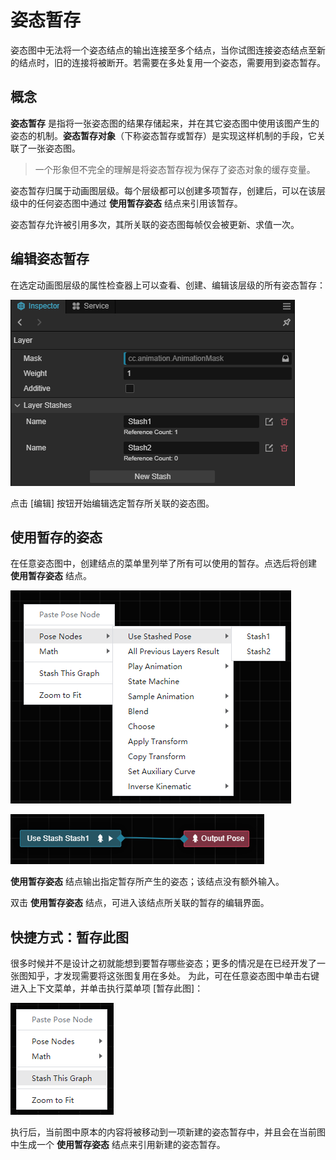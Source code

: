 
# 姿态暂存

姿态图中无法将一个姿态结点的输出连接至多个结点，当你试图连接姿态结点至新的结点时，旧的连接将被断开。若需要在多处复用一个姿态，需要用到姿态暂存。

## 概念

**姿态暂存** 是指将一张姿态图的结果存储起来，并在其它姿态图中使用该图产生的姿态的机制。**姿态暂存对象**（下称姿态暂存或暂存）是实现这样机制的手段，它关联了一张姿态图。

> 一个形象但不完全的理解是将姿态暂存视为保存了姿态对象的缓存变量。

姿态暂存归属于动画图层级。每个层级都可以创建多项暂存，创建后，可以在该层级中的任何姿态图中通过 **使用暂存姿态** 结点来引用该暂存。

姿态暂存允许被引用多次，其所关联的姿态图每帧仅会被更新、求值一次。

## 编辑姿态暂存

在选定动画图层级的属性检查器上可以查看、创建、编辑该层级的所有姿态暂存：

![Alt text](layer-stashes.png)

点击 [编辑] 按钮开始编辑选定暂存所关联的姿态图。

## 使用暂存的姿态

在任意姿态图中，创建结点的菜单里列举了所有可以使用的暂存。点选后将创建 **使用暂存姿态** 结点。

![Alt text](use-stash-node-list.png)

![Alt text](use-stash-node.png)

**使用暂存姿态** 结点输出指定暂存所产生的姿态；该结点没有额外输入。

双击 **使用暂存姿态** 结点，可进入该结点所关联的暂存的编辑界面。

## 快捷方式：暂存此图

很多时候并不是设计之初就能想到要暂存哪些姿态；更多的情况是在已经开发了一张图知乎，才发现需要将这张图复用在多处。
为此，可在任意姿态图中单击右键进入上下文菜单，并单击执行菜单项 [暂存此图]：

![Alt text](menu-item-stash-this-pose.png)

执行后，当前图中原本的内容将被移动到一项新建的姿态暂存中，并且会在当前图中生成一个 **使用暂存姿态** 结点来引用新建的姿态暂存。